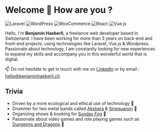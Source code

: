 # Welcome 👋 How are you ?

<p>
  <img src="https://img.shields.io/badge/Laravel-F05340.svg?style=flat-square" alt="Laravel">
  <img src="https://img.shields.io/badge/WordPress-00a0d2.svg?style=flat-square" alt="WordPress">
  <img src="https://img.shields.io/badge/WooCommerce-96588a.svg?style=flat-square" alt="WooCommerce">
  <img src="https://img.shields.io/badge/React.js-61DBFB.svg?style=flat-square" alt="React">
  <img src="https://img.shields.io/badge/Vue.js-42b883.svg?style=flat-square" alt="Vue.js">
</p>

Hello, I'm **Benjamin Haeberli**, a freelance web developer based in Switzerland. I have been working for more than 3 years on back-end and front-end projects, using technologies like Laravel, Vue.js & Wordpress. Passionate about technology, I am constantly looking for new experiences to expand my skills and accompany you in this wonderful world that is digital.

📫 Do not hesitate to get in touch with me on <a href="https://www.linkedin.com/in/benjaminhaeberli/">LinkedIn</a> or by email : <a href="mailto:hello@benjaminhaeberli.ch">hello@benjaminhaeberli.ch</a>

## Trivia

-   Driven by a more ecological and ethical use of technology 🌱
-   Drummer for two metal bands called <a href="https://akshara.ch/">Akshara</a> & <a href="https://www.facebook.com/sinequanonmetal">Sinequanon</a> 🥁
-   Organizing shows & booking for <a href="https://sundayfog.ch/">Sunday Fog</a> 📣
-   Passionate about video games and role playing games such as <a href="https://www.dndbeyond.com/">Dungeons and Dragons</a> 🎲
